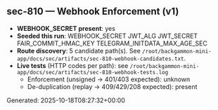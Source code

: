 <!-- BEGIN:SEC-810 -->
## sec-810 — Webhook Enforcement (v1)

- **WEBHOOK_SECRET present**: yes
- **Seeded this run**: WEBHOOK_SECRET JWT_ALG JWT_SECRET FAIR_COMMIT_HMAC_KEY TELEGRAM_INITDATA_MAX_AGE_SEC
- **Route discovery**: 5 candidate path(s). See `/root/backgammon-mini-app/docs/sec/artifacts/sec-810-webhook-candidates.txt`.
- **Live tests** (HTTP codes per path): see `/root/backgammon-mini-app/docs/sec/artifacts/sec-810-webhook-tests.log`
  - Enforcement (unsigned → 401/403 expected): unknown
  - De-duplication (replay → 409/429/208 expected): present

Generated: 2025-10-18T08:27:32+00:00
<!-- END:SEC-810 -->
